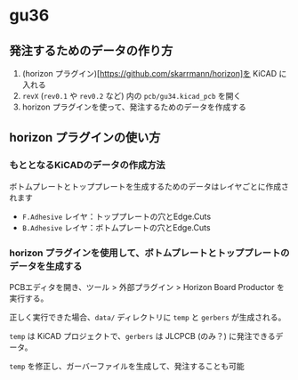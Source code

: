 # gu36

## 発注するためのデータの作り方

1. (horizon プラグイン)[https://github.com/skarrmann/horizon]を KiCAD に入れる
2. `revX` (`rev0.1` や `rev0.2` など) 内の `pcb/gu34.kicad_pcb` を開く
3. horizon プラグインを使って、発注するためのデータを作成する

## horizon プラグインの使い方

### もととなるKiCADのデータの作成方法

ボトムプレートとトッププレートを生成するためのデータはレイヤごとに作成されます

* `F.Adhesive` レイヤ：トッププレートの穴とEdge.Cuts
* `B.Adhesive` レイヤ：ボトムプレートの穴とEdge.Cuts


### horizon プラグインを使用して、ボトムプレートとトッププレートのデータを生成する

PCBエディタを開き、ツール > 外部プラグイン > Horizon Board Productor を実行する。

正しく実行できた場合、`data/` ディレクトリに `temp` と `gerbers` が生成される。

`temp` は KiCAD プロジェクトで、`gerbers` は JLCPCB (のみ？) に発注できるデータ。

`temp` を修正し、ガーバーファイルを生成して、発注することも可能


